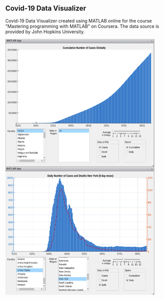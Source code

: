 ## Covid-19 Data Visualizer

Covid-19 Data Visualizer created using MATLAB online for the course "Mastering programming with MATLAB"
on Coursera. The data source is provided by John Hopkins University.

<img src="imgs/CovidVis1.png" align="left" height="400" width="465">
<img src="imgs/CovidVis2.png" height="400" width="465">
